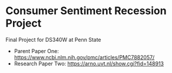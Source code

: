 # Consumer Sentiment Recession Project
Final Project for DS340W at Penn State

- Parent Paper One: https://www.ncbi.nlm.nih.gov/pmc/articles/PMC7882057/
- Research Paper Two: https://arno.uvt.nl/show.cgi?fid=148913
